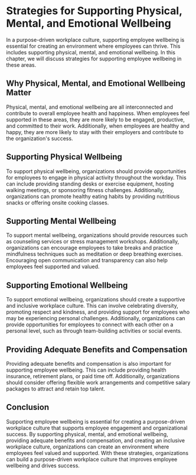 Strategies for Supporting Physical, Mental, and Emotional Wellbeing
=============================================================================================================

In a purpose-driven workplace culture, supporting employee wellbeing is essential for creating an environment where employees can thrive. This includes supporting physical, mental, and emotional wellbeing. In this chapter, we will discuss strategies for supporting employee wellbeing in these areas.

Why Physical, Mental, and Emotional Wellbeing Matter
----------------------------------------------------

Physical, mental, and emotional wellbeing are all interconnected and contribute to overall employee health and happiness. When employees feel supported in these areas, they are more likely to be engaged, productive, and committed to their work. Additionally, when employees are healthy and happy, they are more likely to stay with their employers and contribute to the organization's success.

Supporting Physical Wellbeing
-----------------------------

To support physical wellbeing, organizations should provide opportunities for employees to engage in physical activity throughout the workday. This can include providing standing desks or exercise equipment, hosting walking meetings, or sponsoring fitness challenges. Additionally, organizations can promote healthy eating habits by providing nutritious snacks or offering onsite cooking classes.

Supporting Mental Wellbeing
---------------------------

To support mental wellbeing, organizations should provide resources such as counseling services or stress management workshops. Additionally, organizations can encourage employees to take breaks and practice mindfulness techniques such as meditation or deep breathing exercises. Encouraging open communication and transparency can also help employees feel supported and valued.

Supporting Emotional Wellbeing
------------------------------

To support emotional wellbeing, organizations should create a supportive and inclusive workplace culture. This can involve celebrating diversity, promoting respect and kindness, and providing support for employees who may be experiencing personal challenges. Additionally, organizations can provide opportunities for employees to connect with each other on a personal level, such as through team-building activities or social events.

Providing Adequate Benefits and Compensation
--------------------------------------------

Providing adequate benefits and compensation is also important for supporting employee wellbeing. This can include providing health insurance, retirement plans, or paid time off. Additionally, organizations should consider offering flexible work arrangements and competitive salary packages to attract and retain top talent.

Conclusion
----------

Supporting employee wellbeing is essential for creating a purpose-driven workplace culture that supports employee engagement and organizational success. By supporting physical, mental, and emotional wellbeing, providing adequate benefits and compensation, and creating an inclusive workplace culture, organizations can create an environment where employees feel valued and supported. With these strategies, organizations can build a purpose-driven workplace culture that improves employee wellbeing and drives success.
